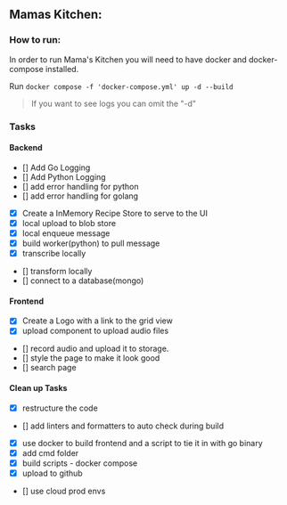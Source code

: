 ## Mamas Kitchen:

### How to run:
In order to run Mama's Kitchen you will need to have docker and docker-compose installed. 

Run `docker compose -f 'docker-compose.yml' up -d --build `
> If you want to see logs you can omit the "-d"


### Tasks

#### Backend
- [] Add Go Logging 
- [] Add Python Logging
- [] add error handling for python
- [] add error handling for golang
- [x] Create a InMemory Recipe Store to serve to the UI
- [x] local upload to blob store
- [x] local enqueue message
- [x] build worker(python) to pull message
- [x] transcribe locally
- [] transform locally
- [] connect to a database(mongo)



#### Frontend
- [x] Create a Logo with a link to the grid view
- [x] upload component to upload audio files
- [] record audio and upload it to storage.
- [] style the page to make it look good
- [] search page


#### Clean up Tasks
- [x] restructure the code
- [] add linters and formatters to auto check during build
- [x] use docker to build frontend and a script to tie it in with go binary
- [x] add cmd folder
- [x] build scripts - docker compose
- [x] upload to github
- [] use cloud prod envs

